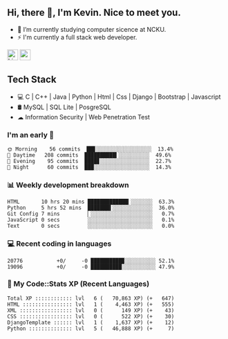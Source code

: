 ## Hi, there 👋, I'm Kevin. Nice to meet you.

- 🌱 I’m currently studying computer sicence at NCKU.
- ⚡ I'm currently a full stack web developer.

<a href="https://www.linkedin.com/in/kevin12686/"><img alt="LinkedIn" src="https://img.shields.io/badge/linkedin%20-%230077B5.svg?&style=for-the-badge&logo=linkedin&logoColor=white" height=25></a>
<a href="https://www.instagram.com/kevin12686/"><img src="https://img.shields.io/badge/instagram-3f729b?&style=for-the-badge&logo=instagram&logoColor=white" height=25></a>

## Tech Stack

* 💻 C | C++ | Java | Python | Html | Css | Django | Bootstrap | Javascript
* 🛢️ MySQL | SQL Lite | PosgreSQL
* ☁ Information Security | Web Penetration Test

### I'm an early 🐤

<!-- early_bird start -->

```text
🌞 Morning    56 commits  ██▊░░░░░░░░░░░░░░░░░░  13.4%
🌆 Daytime   208 commits  ██████████▍░░░░░░░░░░  49.6%
🌃 Evening    95 commits  ████▊░░░░░░░░░░░░░░░░  22.7%
🌙 Night      60 commits  ███░░░░░░░░░░░░░░░░░░  14.3%
```

<!-- early_bird end -->

### 📊 Weekly development breakdown

<!-- code_time start -->

```text
HTML       10 hrs 20 mins █████████████▎░░░░░░░  63.3%
Python     5 hrs 52 mins  ███████▌░░░░░░░░░░░░░  36.0%
Git Config 7 mins         ▏░░░░░░░░░░░░░░░░░░░░   0.7%
JavaScript 0 secs         ░░░░░░░░░░░░░░░░░░░░░   0.1%
Text       0 secs         ░░░░░░░░░░░░░░░░░░░░░   0.0%
```

<!-- code_time end -->

### 💻 Recent coding in languages

<!-- code_diff start -->

```text
20776           +0/     -0 ██████████▉░░░░░░░░░░ 52.1%
19096           +0/     -0 ██████████░░░░░░░░░░░ 47.9%
```

<!-- code_diff end -->

### 🧰 My Code::Stats XP (Recent Languages)

<!-- codestats start -->

```text
Total XP :::::::::::: lvl   6 (   70,863 XP) (+   647)
HTML :::::::::::::::: lvl   1 (    4,463 XP) (+   555)
XML ::::::::::::::::: lvl   0 (      149 XP) (+    43)
CSS ::::::::::::::::: lvl   0 (      522 XP) (+    30)
DjangoTemplate :::::: lvl   1 (    1,637 XP) (+    12)
Python :::::::::::::: lvl   5 (   46,888 XP) (+     7)
```

<!-- codestats end -->
